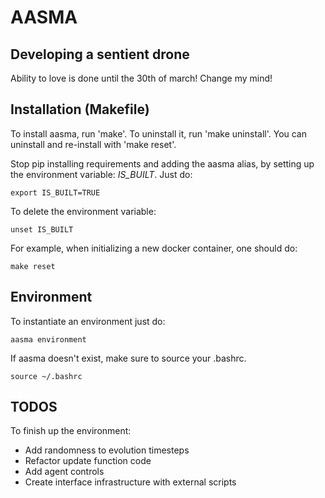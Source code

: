 # AASMA
## Developing a sentient drone

Ability to love is done until the 30th of march! Change my mind!

## Installation (Makefile)
To install aasma, run 'make'.
To uninstall it, run 'make uninstall'.
You can uninstall and re-install with 'make reset'.

Stop pip installing requirements and adding the aasma alias,
by setting up the environment variable: *IS_BUILT*.
Just do:
```console
export IS_BUILT=TRUE
```

To delete the environment variable:
```console
unset IS_BUILT
```

For example, when initializing a new docker container, one should do:
```console
make reset
```

## Environment

To instantiate an environment just do:
```console
aasma environment
```

If aasma doesn't exist, make sure to source your .bashrc.
```console
source ~/.bashrc
```

## TODOS
To finish up the environment:
* Add randomness to evolution timesteps
* Refactor update function code
* Add agent controls
* Create interface infrastructure with external scripts
